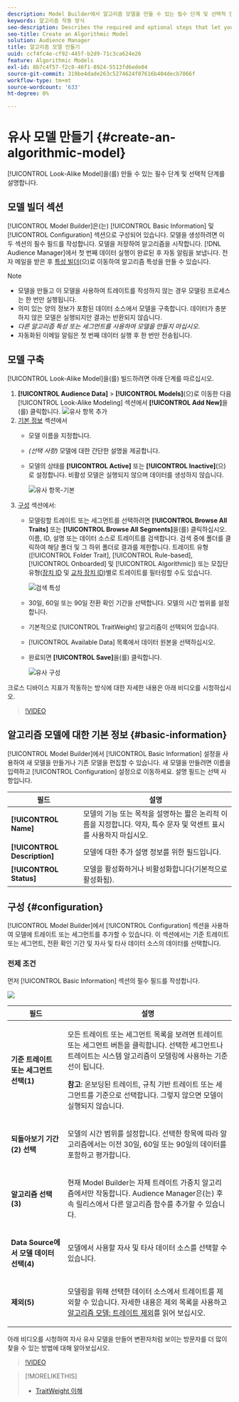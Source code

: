 ```yaml
---
description: Model Builder에서 알고리즘 모델을 만들 수 있는 필수 단계 및 선택적 단계에 대해 설명합니다.
keywords: 알고리즘 작동 방식
seo-description: Describes the required and optional steps that let you create an algorithmic model in Model Builder.
seo-title: Create an Algorithmic Model
solution: Audience Manager
title: 알고리즘 모델 만들기
uuid: ccf4fc4e-cf92-445f-b2d9-71c3ca624e26
feature: Algorithmic Models
exl-id: 8b7c4f57-f2c8-46f1-8924-5513fd6ede04
source-git-commit: 319be4dade263c5274624f07616b404decb7066f
workflow-type: tm+mt
source-wordcount: '633'
ht-degree: 0%

---
```


# 유사 모델 만들기 {#create-an-algorithmic-model}

[!UICONTROL Look-Alike Model]을(를) 만들 수 있는 필수 단계 및 선택적 단계를 설명합니다.

## 모델 빌더 섹션

[!UICONTROL Model Builder]은(는) [!UICONTROL Basic Information] 및 [!UICONTROL Configuration] 섹션으로 구성되어 있습니다. 모델을 생성하려면 이 두 섹션의 필수 필드를 작성합니다. 모델을 저장하여 알고리즘을 시작합니다. [!DNL Audience Manager]에서 첫 번째 데이터 실행이 완료된 후 자동 알림을 보냅니다. 전자 메일을 받은 후 [특성 빌더](../../features/traits/about-trait-builder.md)(으)로 이동하여 알고리즘 특성을 만들 수 있습니다.

>[!NOTE]
>
>* 모델을 만들고 이 모델을 사용하여 트레이트를 작성하지 않는 경우 모델링 프로세스는 한 번만 실행됩니다.
>* 의미 있는 양의 정보가 포함된 데이터 소스에서 모델을 구축합니다. 데이터가 충분하지 않은 모델은 실행되지만 결과는 반환되지 않습니다.
>* *다른 알고리즘 특성 또는 세그먼트를 사용하여 모델을 만들지 마십시오*.
>* 자동화된 이메일 알림은 첫 번째 데이터 실행 후 한 번만 전송됩니다.

## 모델 구축

[!UICONTROL Look-Alike Model]을(를) 빌드하려면 아래 단계를 따르십시오.

1. **[!UICONTROL Audience Data]** > **[!UICONTROL Models]**(으)로 이동한 다음 [!UICONTROL Look-Alike Modeling] 섹션에서 **[!UICONTROL Add New]**&#x200B;을(를) 클릭합니다.
   ![유사 항목 추가](assets/look-alike-add.png)
1. [기본 정보](../../features/algorithmic-models/create-model.md#basic-information) 섹션에서
   * 모델 이름을 지정합니다.
   * *(선택 사항)* 모델에 대한 간단한 설명을 제공합니다.
   * 모델의 상태를 **[!UICONTROL Active]** 또는 **[!UICONTROL Inactive]**(으)로 설정합니다. 비활성 모델은 실행되지 않으며 데이터를 생성하지 않습니다.

     ![유사 항목-기본](assets/look-alike-basic.png)
1. [구성](../../features/algorithmic-models/create-model.md#configuration) 섹션에서:
   * 모델링할 트레이트 또는 세그먼트를 선택하려면 **[!UICONTROL Browse All Traits]** 또는 **[!UICONTROL Browse All Segments]**&#x200B;을(를) 클릭하십시오. 이름, ID, 설명 또는 데이터 소스로 트레이트를 검색합니다. 검색 중에 폴더를 클릭하여 해당 폴더 및 그 하위 폴더로 결과를 제한합니다. 트레이트 유형([!UICONTROL Folder Trait], [!UICONTROL Rule-based], [!UICONTROL Onboarded] 및 [!UICONTROL Algorithmic]) 또는 모집단 유형([장치 ID](../../reference/ids-in-aam.md) 및 [교차 장치 ID](../../reference/ids-in-aam.md))별로 트레이트를 필터링할 수도 있습니다.

     ![검색 특성](assets/browse-traits.png)
   * 30일, 60일 또는 90일 전환 확인 기간을 선택합니다. 모델의 시간 범위를 설정합니다.
   * 기본적으로 [!UICONTROL TraitWeight] 알고리즘이 선택되어 있습니다.
   * [!UICONTROL Available Data] 목록에서 데이터 원본을 선택하십시오.
   * 완료되면 **[!UICONTROL Save]**&#x200B;을(를) 클릭합니다.

     ![유사 구성](assets/look-alike-configuration.png)

크로스 디바이스 지표가 작동하는 방식에 대한 자세한 내용은 아래 비디오를 시청하십시오.

>[!VIDEO](https://experienceleague.adobe.com/docs/audience-manager-learn/tutorials/build-and-manage-audiences/profile-merge/understanding-cross-device-metrics-in-audience-manager.html?lang=ko)

## 알고리즘 모델에 대한 기본 정보 {#basic-information}

<!-- r_model_basic.xml -->

[!UICONTROL Model Builder]에서 [!UICONTROL Basic Information] 설정을 사용하여 새 모델을 만들거나 기존 모델을 편집할 수 있습니다. 새 모델을 만들려면 이름을 입력하고 [!UICONTROL Configuration] 설정으로 이동하세요. 설명 필드는 선택 사항입니다.

| 필드 | 설명 |
|---|---|
| **[!UICONTROL Name]** | 모델의 기능 또는 목적을 설명하는 짧은 논리적 이름을 지정합니다. 약자, 특수 문자 및 악센트 표시를 사용하지 마십시오. |
| **[!UICONTROL Description]** | 모델에 대한 추가 설명 정보를 위한 필드입니다. |
| **[!UICONTROL Status]** | 모델을 활성화하거나 비활성화합니다(기본적으로 활성화됨). |

## 구성 {#configuration}

[!UICONTROL Model Builder]에서 [!UICONTROL Configuration] 섹션을 사용하여 모델에 트레이트 또는 세그먼트를 추가할 수 있습니다. 이 섹션에서는 기준 트레이트 또는 세그먼트, 전환 확인 기간 및 자사 및 타사 데이터 소스의 데이터를 선택합니다.

<!-- r_model_configuration.xml -->

### 전제 조건

먼저 [!UICONTROL Basic Information] 섹션의 필수 필드를 작성합니다.

![](assets/lam_exclude_traits_numbered.png)

<table id="table_7A6BE5E5498D4776A30323B743954150"> 
 <thead> 
  <tr> 
   <th colname="col1" class="entry"> 필드 </th> 
   <th colname="col2" class="entry"> 설명 </th> 
  </tr> 
 </thead>
 <tbody> 
  <tr> 
   <td colname="col1"> <p><b>기준 트레이트 또는 세그먼트 선택(1)</b> </p> </td> 
   <td colname="col2"> <p>모든 트레이트 또는 세그먼트 목록을 보려면 트레이트 또는 세그먼트 버튼을 클릭합니다. 선택한 세그먼트나 트레이트는 시스템 알고리즘이 모델링에 사용하는 기준선이 됩니다. </p> <p> <p><b>참고</b>: 온보딩된 트레이트, 규칙 기반 트레이트 또는 세그먼트를 기준으로 선택합니다. 그렇지 않으면 모델이 실행되지 않습니다. </p> </p> </td> 
  </tr> 
  <tr> 
   <td colname="col1"> <p><b>되돌아보기 기간(2) 선택</b> </p> </td> 
   <td colname="col2"> <p>모델의 시간 범위를 설정합니다. 선택한 항목에 따라 알고리즘에서는 이전 30일, 60일 또는 90일의 데이터를 포함하고 평가합니다. </p> </td> 
  </tr> 
  <tr> 
   <td colname="col1"> <p><b>알고리즘 선택(3)</b> </p> </td> 
   <td colname="col2"> <p>현재 Model Builder는 자체 <span class="keyword"> 트레이트 가중치</span> 알고리즘에서만 작동합니다. <span class="keyword"> Audience Manager</span>은(는) 후속 릴리스에서 다른 알고리즘 함수를 추가할 수 있습니다. </p> </td>
  </tr>
  <tr> 
   <td colname="col1"> <p><b>Data Source에서 모델 데이터 선택(4)</b> </p> </td> 
   <td colname="col2"> <p>모델에서 사용할 자사 및 타사 데이터 소스를 선택할 수 있습니다. </p> </td>
  </tr> 
  <tr> 
   <td colname="col1"> <p><b>제외(5)</b> </p> </td> 
   <td colname="col2"> <p>모델링을 위해 선택한 데이터 소스에서 트레이트를 제외할 수 있습니다. 자세한 내용은 <span class="wintitle"> 제외</span> 목록을 사용하고 <a href="../../features/algorithmic-models/trait-exclusion-algo-models.md"> 알고리즘 모델: 트레이트 제외</a>를 읽어 보십시오. </p> </td>
  </tr> 
 </tbody>
</table>

아래 비디오를 시청하여 자사 유사 모델을 만들어 변환자처럼 보이는 방문자를 더 많이 찾을 수 있는 방법에 대해 알아보십시오.

>[!VIDEO](https://video.tv.adobe.com/v/23504/)

>[!MORELIKETHIS]
>
>* [TraitWeight 이해](../../features/algorithmic-models/understanding-models.md#understanding-traitweight)

